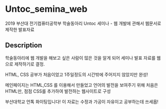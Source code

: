# Untoc_semina_web

2019 부산대 전기컴퓨터공학부 학술동아리 Untoc 세미나 - 웹 개발에 관해서 웹문서로 제작한 발표자료

## Description

학술동아리에 웹 개발을 해보고 싶은 사람이 많은 것을 알게 되어 세미나 발표 자료를 웹으로 제작하기로 결정.

HTML, CSS 공부가 처음이었고 1주일정도의 시간밖에 주어지지 않았지만 완성!

메인페이지는 HTML,CSS 를 이용해서 만들었고 언어의 발전을 보여주기 위해 처음은 HTML만, 점점 CSS를 추가하여 발전하는 웹사이트로 구성 

부산대학교 언톡 화이팅입니다! 이 자료는 수정과 가공이 자유이고 공부하는데 쓰세욥!
